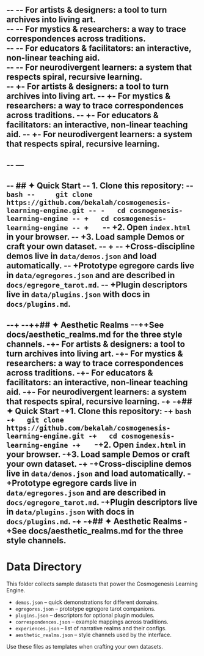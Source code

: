 -- -- For **artists & designers**: a tool to turn archives into living art.  
-- -- For **mystics & researchers**: a way to trace correspondences across traditions.  
-- -- For **educators & facilitators**: an interactive, non-linear teaching aid.  
-- -- For **neurodivergent learners**: a system that respects spiral, recursive learning.  
-- +- For **artists & designers**: a tool to turn archives into living art.
-- +- For **mystics & researchers**: a way to trace correspondences across traditions.
-- +- For **educators & facilitators**: an interactive, non-linear teaching aid.
-- +- For **neurodivergent learners**: a system that respects spiral, recursive learning.
--  
--  —
--  
--  ## ✦ Quick Start
--  1. Clone this repository:
--     ```bash
--     git clone https://github.com/bekalah/cosmogenesis-learning-engine.git
-- -   cd cosmogenesis-learning-engine
-- +   cd cosmogenesis-learning-engine
-- +   ```
-- +2. Open `index.html` in your browser.
-- +3. Load sample **Demos** or craft your own dataset.
-- +
-- +Cross-discipline demos live in `data/demos.json` and load automatically.
-- +Prototype egregore cards live in `data/egregores.json` and are described in `docs/egregore_tarot.md`.
-- +Plugin descriptors live in `data/plugins.json` with docs in `docs/plugins.md`.
--  
--+
--++## ✦ Aesthetic Realms
--++See docs/aesthetic_realms.md for the three style channels.
-+- For **artists & designers**: a tool to turn archives into living art.
-+- For **mystics & researchers**: a way to trace correspondences across traditions.
-+- For **educators & facilitators**: an interactive, non-linear teaching aid.
-+- For **neurodivergent learners**: a system that respects spiral, recursive learning.
-+
-+## ✦ Quick Start
-+1. Clone this repository:
-+   ```bash
-+   git clone https://github.com/bekalah/cosmogenesis-learning-engine.git
-+   cd cosmogenesis-learning-engine
-+   ```
-+2. Open `index.html` in your browser.
-+3. Load sample **Demos** or craft your own dataset.
-+
-+Cross-discipline demos live in `data/demos.json` and load automatically.
-+Prototype egregore cards live in `data/egregores.json` and are described in `docs/egregore_tarot.md`.
-+Plugin descriptors live in `data/plugins.json` with docs in `docs/plugins.md`.
-+
-+## ✦ Aesthetic Realms
-+See docs/aesthetic_realms.md for the three style channels.
- 
# Data Directory

This folder collects sample datasets that power the Cosmogenesis Learning Engine.

- `demos.json` – quick demonstrations for different domains.
- `egregores.json` – prototype egregore tarot companions.
- `plugins.json` – descriptors for optional plugin modules.
- `correspondences.json` – example mappings across traditions.
- `experiences.json` – list of narrative realms and their configs.
- `aesthetic_realms.json` – style channels used by the interface.

Use these files as templates when crafting your own datasets.
